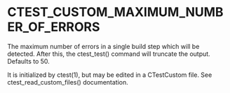   

# CTEST_CUSTOM_MAXIMUM_NUMBER_OF_ERRORS  
The maximum number of errors in a single build step which will be detected.
After this, the ctest_test() command will truncate the output.
Defaults to 50.  

It is initialized by ctest(1), but may be edited in a CTestCustom
file. See ctest_read_custom_files() documentation.  

